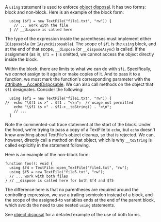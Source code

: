 A `using` statement is used to enforce [object disposal](../classes/object-disposal.md).  It has two forms: block and non-block. Here is an
example of the block form:

```Hack no-extract
  using ($f1 = new TextFile("file1.txt", "rw")) {
    // ... work with the file
  } // __dispose is called here
```

The type of the expression inside the parentheses must implement either `IDisposable` (or `IAsyncDisposable`). The scope of `$f1` is
the `using` block, and at the end of that scope, `__dispose` (or `__disposeAsync`) is called. If the assignment (as in, `$f1 = `) is
omitted, we cannot access the object directly inside the block.

Within the block, there are limits to what we can do with `$f1`. Specifically, we *cannot* assign to it again or make copies of it.  And to
pass it to a function, we must mark the function's corresponding parameter with the
[attribute __AcceptDisposable](../attributes/predefined-attributes.md#__AcceptDisposable).  We can also call methods on the object
that `$f1` designates.  Consider the following:

```Hack no-extract
  using ($f1 = new TextFile("file1.txt", "rw")) {
//  echo "\$f1 is >" . $f1 . "<\n";  // usage not permitted
    echo "\$f1 is >" . $f1->__toString() . "<\n";
    // ...
  }
```

Note the commented-out trace statement at the start of the block. Under the hood, we're trying to pass a copy of a TextFile to `echo`, but
`echo` doesn't know anything about TextFile's object cleanup, so that is rejected. We can, however, directly call a method on that object,
which is why `__toString` is called explicitly in the statement following.

Here is an example of the non-block form:

```Hack no-extract
function foo(): void {
  using $f4 = TextFile::open_TextFile("file4.txt", "rw");
  using $f5 = new TextFile("file5.txt", "rw");
  // ... work with both files
} // __dispose is called here for both $f4 and $f5
```

The difference here is that no parentheses are required around the controlling expression, we use a trailing semicolon instead of a block,
and the scope of the assigned-to variables ends at the end of the parent block, which avoids the need to use nested `using` statements.

See [object disposal](../classes/object-disposal) for a detailed example of the use of both forms.
